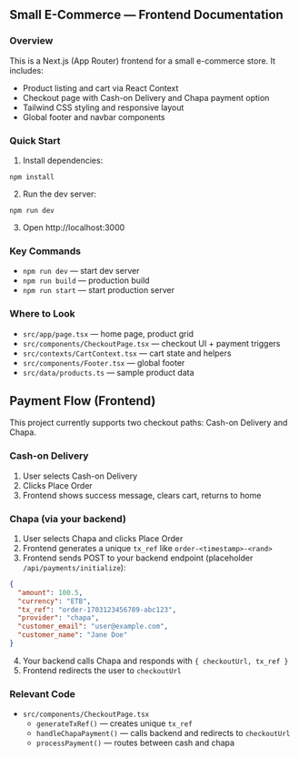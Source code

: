 ## Small E-Commerce — Frontend Documentation

### Overview
This is a Next.js (App Router) frontend for a small e-commerce store. It includes:
- Product listing and cart via React Context
- Checkout page with Cash-on Delivery and Chapa payment option
- Tailwind CSS styling and responsive layout
- Global footer and navbar components

### Quick Start
1. Install dependencies:
```
npm install
```
2. Run the dev server:
```
npm run dev
```
3. Open http://localhost:3000

### Key Commands
- `npm run dev` — start dev server
- `npm run build` — production build
- `npm run start` — start production server

### Where to Look
- `src/app/page.tsx` — home page, product grid
- `src/components/CheckoutPage.tsx` — checkout UI + payment triggers
- `src/contexts/CartContext.tsx` — cart state and helpers
- `src/components/Footer.tsx` — global footer
- `src/data/products.ts` — sample product data

## Payment Flow (Frontend)

This project currently supports two checkout paths: Cash-on Delivery and Chapa.

### Cash-on Delivery
1. User selects Cash-on Delivery
2. Clicks Place Order
3. Frontend shows success message, clears cart, returns to home

### Chapa (via your backend)
1. User selects Chapa and clicks Place Order
2. Frontend generates a unique `tx_ref` like `order-<timestamp>-<rand>`
3. Frontend sends POST to your backend endpoint (placeholder `/api/payments/initialize`):
```json
{
  "amount": 100.5,
  "currency": "ETB",
  "tx_ref": "order-1703123456789-abc123",
  "provider": "chapa",
  "customer_email": "user@example.com",
  "customer_name": "Jane Doe"
}
```
4. Your backend calls Chapa and responds with `{ checkoutUrl, tx_ref }`
5. Frontend redirects the user to `checkoutUrl`

### Relevant Code
- `src/components/CheckoutPage.tsx`
  - `generateTxRef()` — creates unique `tx_ref`
  - `handleChapaPayment()` — calls backend and redirects to `checkoutUrl`
  - `processPayment()` — routes between cash and chapa






